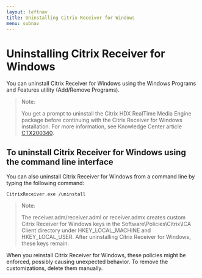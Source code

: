 ```yaml
---
layout: leftnav
title: Uninstalling Citrix Receiver for Windows
menu: subnav
---
```


# Uninstalling Citrix Receiver for Windows

You can uninstall Citrix Receiver for Windows using the Windows Programs and Features utility (Add/Remove Programs).

> Note:
>
> You get a prompt to uninstall the Citrix HDX RealTime Media Engine package before continuing with the Citrix Receiver for Windows installation. For more information, see Knowledge Center article [CTX200340](https://support.citrix.com/article/CTX200340/).

## To uninstall Citrix Receiver for Windows using the command line interface

You can also uninstall Citrix Receiver for Windows from a command line by typing the following command:

`CitrixReceiver.exe /uninstall`

> Note:
>
> The receiver.adm/receiver.adml or receiver.admx creates custom Citrix Receiver for Windows keys in the Software\Policies\Citrix\ICA Client directory under HKEY_LOCAL_MACHINE and HKEY_LOCAL_USER. After uninstalling Citrix Receiver for Windows, these keys remain.

When you reinstall Citrix Receiver for Windows, these policies might be enforced, possibly causing unexpected behavior. To remove the customizations, delete them manually.